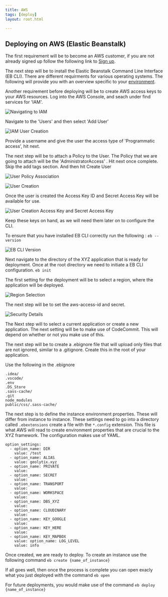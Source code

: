 ```yaml
---
title: AWS
tags: [deploy]
layout: root.html

---
```


## Deploying on AWS \(Elastic Beanstalk\)

The first requirement will be to become an AWS customer, if you are not already signed up follow the following link to [Sign up](https://console.aws.amazon.com/elasticbeanstalk).

The next step will be to install the Elastic Beanstalk Command Line Interface \(EB CLI\). There are different requirments for various operating systems. The following will provide you with an overview specific to your [environment](https://docs.aws.amazon.com/elasticbeanstalk/latest/dg/eb-cli3-install.html).

Another requirement before deploying will be to create AWS access keys to your AWS resources. Log into the AWS Console, and seach under find services for 'IAM'.

![Navigating to IAM](../../assets/img/aws_deployment_1.png)

Navigate to the 'Users' and then select 'Add User'

![IAM User Creation](../../assets/img/aws_deployment_2.png)

Provide a username and give the user the access type of 'Programmatic access', hit next.

The next step will be to attach a Policy to the User. The Policy that we are going to attach will be the 'AdministratorAccess' . Hit next once complete. Skip the add tags section. And then hit Create User

![User Policy Association](../../assets/img/aws_deployment_3.png)

![User Creation](../../assets/img/aws_deployment_4.png)

Once the user is created the Access Key ID and Secret Access Key will be available for use.

![User Creation Access Key and Secret Access Key](../../assets/img/aws_deployment_5.png)

Keep these keys on hand, as we will need them later on to configure the CLI.

To ensure that you have installed EB CLI correctly run the following : `eb --version`

![EB CLI Version](../../assets/img/aws_deployment_6.png)

Next navigate to the directory of the XYZ application that is ready for deployment. Once at the root directory we need to initiate a EB CLI configuration. `eb init`

The first setting for the deployment will be to select a region, where the application will be deployed. 

![Region Selection](../../assets/img/aws_deployment_7.png)

The next step will be to set the aws-access-id and secret.

![Security Details](../../assets/img/aws_deployment_8.png)

The Next step will to select a current application or create a new application. The next setting will be to make use of CodeCommit. This will depend on whether or not you make use of this.

The next step will be to create a .ebignore file that will upload only files that are not ignored, similar to a .gitignore. Create this in the root of your application.

Use the following in the .ebignore 

```text
.idea/
.vscode/
.env
.DS_Store
.sass-cache/
.git
node_modules
public/css/.sass-cache/
```

The next step is to define the instance environment properties. These will differ from instance to instance. These settings need to go into a directory called `.ebextensions` create a file with the `*.config` extension. This file is what AWS will read to create environment properties that are crucial to the XYZ framework. The configuration makes use of YAML.

```text
option_settings:
  - option_name: DIR
    value: /test
  - option_name: ALIAS
    value: geolytix.xyz
  - option_name: PRIVATE
    value: 
  - option_name: SECRET
    value: 
  - option_name: TRANSPORT
    value: 
  - option_name: WORKSPACE
    value: 
  - option_name: DBS_XYZ
    value: 
  - option_name: CLOUDINARY
    value: 
  - option_name: KEY_GOOGLE
    value: 
  - option_name: KEY_HERE
    value: 
  - option_name: KEY_MAPBOX
    value: option_name: LOG_LEVEL
    value: info
```

 Once created, we are ready to deploy. To create an instance use the following command `eb create {name_of_instance}` 

If all goes well, then once the process is complete you can open exacly what you just deployed with the command `eb open`

For future deployments, you would make use of the command `eb deploy {name_of_instance}`